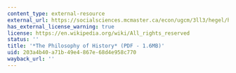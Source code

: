 ```yaml
---
content_type: external-resource
external_url: https://socialsciences.mcmaster.ca/econ/ugcm/3ll3/hegel/history.pdf
has_external_license_warning: true
license: https://en.wikipedia.org/wiki/All_rights_reserved
status: ''
title: '*The Philosophy of History* (PDF - 1.6MB)'
uid: 203a4b40-a71b-49e4-867e-68d4e958c770
wayback_url: ''
---
```

